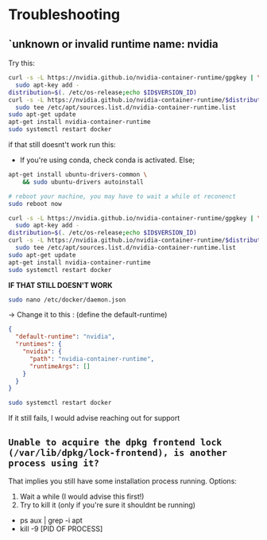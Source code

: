 # Troubleshooting

## `unknown or invalid runtime name: nvidia

Try this:

```bash
curl -s -L https://nvidia.github.io/nvidia-container-runtime/gpgkey | \
  sudo apt-key add -
distribution=$(. /etc/os-release;echo $ID$VERSION_ID)
curl -s -L https://nvidia.github.io/nvidia-container-runtime/$distribution/nvidia-container-runtime.list | \
  sudo tee /etc/apt/sources.list.d/nvidia-container-runtime.list
sudo apt-get update
apt-get install nvidia-container-runtime
sudo systemctl restart docker
```

if that still doesnt't work run this:

- If you're using conda, check conda is activated. Else;

```bash
apt-get install ubuntu-drivers-common \
	&& sudo ubuntu-drivers autoinstall

# reboot your machine, you may have to wait a while ot reconenct
sudo reboot now

curl -s -L https://nvidia.github.io/nvidia-container-runtime/gpgkey | \
  sudo apt-key add -
distribution=$(. /etc/os-release;echo $ID$VERSION_ID)
curl -s -L https://nvidia.github.io/nvidia-container-runtime/$distribution/nvidia-container-runtime.list | \
  sudo tee /etc/apt/sources.list.d/nvidia-container-runtime.list
sudo apt-get update
apt-get install nvidia-container-runtime
sudo systemctl restart docker

```
**IF THAT STILL DOESN'T WORK**

```bash
sudo nano /etc/docker/daemon.json
```

-> Change it to this : (define the default-runtime)
```json
{
  "default-runtime": "nvidia",
  "runtimes": {
    "nvidia": {
      "path": "nvidia-container-runtime",
      "runtimeArgs": []
    }
  }
}
```

```bash
sudo systemctl restart docker
```

If it still fails, I would advise reaching out for support



## `Unable to acquire the dpkg frontend lock (/var/lib/dpkg/lock-frontend), is another process using it?`
That implies you still have some installation process running. Options:

1. Wait a while (I would advise this first!)
2. Try to kill it (only if you're sure it shouldnt be running)
- ps aux | grep -i apt
-  kill -9 [PID OF PROCESS]